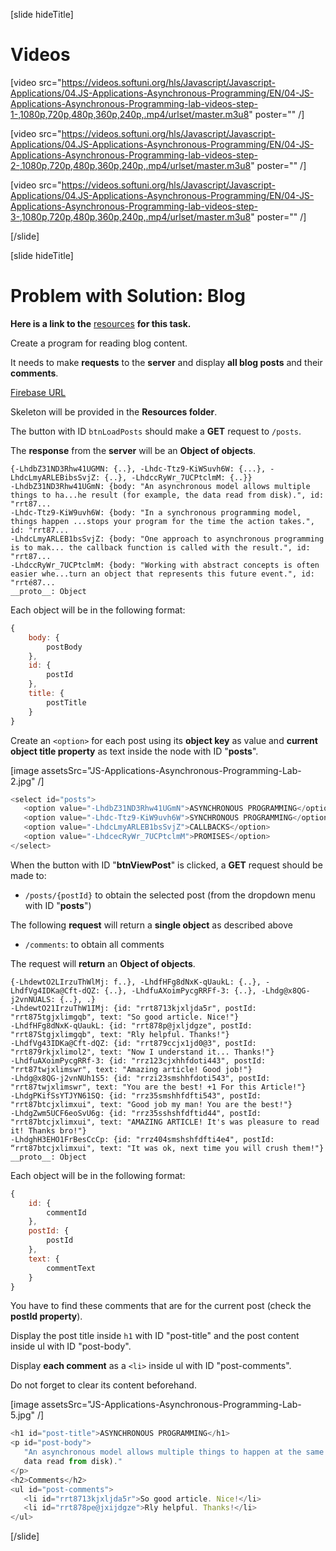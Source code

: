 [slide hideTitle]
# Videos
[video src="https://videos.softuni.org/hls/Javascript/Javascript-Applications/04.JS-Applications-Asynchronous-Programming/EN/04-JS-Applications-Asynchronous-Programming-lab-videos-step-1-,1080p,720p,480p,360p,240p,.mp4/urlset/master.m3u8" poster="" /]

[video src="https://videos.softuni.org/hls/Javascript/Javascript-Applications/04.JS-Applications-Asynchronous-Programming/EN/04-JS-Applications-Asynchronous-Programming-lab-videos-step-2-,1080p,720p,480p,360p,240p,.mp4/urlset/master.m3u8" poster="" /]

[video src="https://videos.softuni.org/hls/Javascript/Javascript-Applications/04.JS-Applications-Asynchronous-Programming/EN/04-JS-Applications-Asynchronous-Programming-lab-videos-step-3-,1080p,720p,480p,360p,240p,.mp4/urlset/master.m3u8" poster="" /]

[/slide]

[slide hideTitle]

# Problem with Solution: Blog

**Here is a link to the** [resources](https://videos.softuni.org/resources/javascript/javascript-applications/01-JS-Application-Asynchronous-Programming-Lab-Resources.zip) **for this task.**

Create a program for reading blog content.

It needs to make **requests** to the **server** and display **all blog posts** and their **comments**.

[Firebase URL](https://blog-apps-c12bf.firebaseio.com/)

Skeleton will be provided in the **Resources folder**.

The button with ID `btnLoadPosts` should make a **GET** request to `/posts`. 

The **response** from the **server** will be an **Object of objects**.

```
{-LhdbZ31ND3Rhw41UGMN: {..}, -Lhdc-Ttz9-KiWSuvh6W: {...}, -LhdcLmyARLEBibsSvjZ: {..}, -LhdccRyWr_7UCPtclmM: {..}}
-LhdbZ31ND3Rhw41UGmN: {body: "An asynchronous model allows multiple things to ha...he result (for example, the data read from disk).", id: "rrt87...
-Lhdc-Ttz9-KiW9uvh6W: {body: "In a synchronous programming model, things happen ...stops your program for the time the action takes.", id: "rrt87...
-LhdcLmyARLEB1bsSvjZ: {body: "One approach to asynchronous programming is to mak... the callback function is called with the result.", id: "rrt87...
-LhdccRyWr_7UCPtclmM: {body: "Working with abstract concepts is often easier whe...turn an object that represents this future event.", id: "rrté87...
__proto__: Object

```

Each object will be in the following format:

```js
{
    body: {
        postBody
    },
    id: {
        postId
    },
    title: {
        postTitle
    }
}
```

Create an `<option>` for each post using its **object key** as value and **current object title property** as text inside the node with ID "**posts**".

[image assetsSrc="JS-Applications-Asynchronous-Programming-Lab-2.jpg" /]

```js
<select id="posts">
   <option value="-LhdbZ31ND3Rhw41UGmN">ASYNCHRONOUS PROGRAMMING</option>
   <option value="-Lhdc-Ttz9-KiW9uvh6W">SYNCHRONOUS PROGRAMMING</option>
   <option value="-LhdcLmyARLEB1bsSvjZ">CALLBACKS</option>
   <option value="-LhdcecRyWr_7UCPtclmM">PROMISES</option>
</select>
```

When the button with ID "**btnViewPost**" is clicked, a **GET** request should be made to:

- `/posts/{postId}` to obtain the selected post (from the dropdown menu with ID "**posts**")

The following **request** will return a **single object** as described above

- `/comments`: to obtain all comments

The request will **return** an **Object of objects**.

```
{-LhdewtO2LIrzuThWlMj: f..}, -LhdfHFg8dNxK-qUaukL: {..}, -LhdfVg4IDKa@Cft-dQZ: {..}, -LhdfuAXoimPycgRRFf-3: {..}, -Lhdg@x8QG-j2vnNUALS: {..}, .}
-LhdewtO21IrzuThW1IMj: {id: "rrt8713kjxljda5r", postId: "rrt875tgjxlimgqb", text: "So good article. Nice!"}
-LhdfHFg8dNxK-qUaukL: {id: "rrt878p@jxljdgze", postId: "rrt87Stgjxlimgqb", text: "Rly helpful. Thanks!"}
-LhdfVg43IDKa@Cft-dQZ: {id: "rrt879ccjx1jd0@3", postId: "rrt879rkjxlimol2", text: "Now I understand it... Thanks!"}
-LhdfuAXoimPycgRRf-3: {id: "rrz123cjxhhfdoti443", postId: "rrt87twjxlimswr", text: "Amazing article! Good job!"}
-Lhdg@x8QG-j2vnNUh1S5: {id: "rrzi23smshhfdoti543", postId: "rrt87twjxlimswr", text: "You are the best! +1 For this Article!"}
-LhdgPKifSsYTJYN61SQ: {id: "rrz35smshhfdfti543", postId: "rrt87btcjxlimxui", text: "Good job my man! You are the best!"}
-LhdgZwm5UCF6eoSvU6g: {id: "rrz35sshshfdftid44", postId: "rrt87btcjxlimxui", text: "AMAZING ARTICLE! It's was pleasure to read it! Thanks bro!"}
-LhdghH3EHO1FrBesCcCp: {id: "rrz404smshshfdfti4e4", postId: “rrt87btcjxlimxui", text: "It was ok, next time you will crush them!"}
__proto__: Object

```

Each object will be in the following format:

```js
{
    id: {
        commentId
    },
    postId: {
        postId
    },
    text: {
        commentText
    }
}
```

You have to find these comments that are for the current post (check the **postId property**).

Display the post title inside `h1` with ID "post-title" and the post content inside ul with ID "post-body".

Display **each comment** as a `<li>` inside ul with ID "post-comments".

Do not forget to clear its content beforehand.

[image assetsSrc="JS-Applications-Asynchronous-Programming-Lab-5.jpg" /]

```js
<h1 id="post-title">ASYNCHRONOUS PROGRAMMING</h1>
<p id="post-body">
   "An asynchronous model allows multiple things to happen at the same time. When you start an action, your program continues to run. When the action finishes, the program is informed and gets access to the result (for example, the
   data read from disk)."
</p>
<h2>Comments</h2>
<ul id="post-comments">
   <li id="rrt8713kjxljda5r">So good article. Nice!</li>
   <li id="rrt878pe@jxijdgze">Rly helpful. Thanks!</li>
</ul>
```

[/slide]


